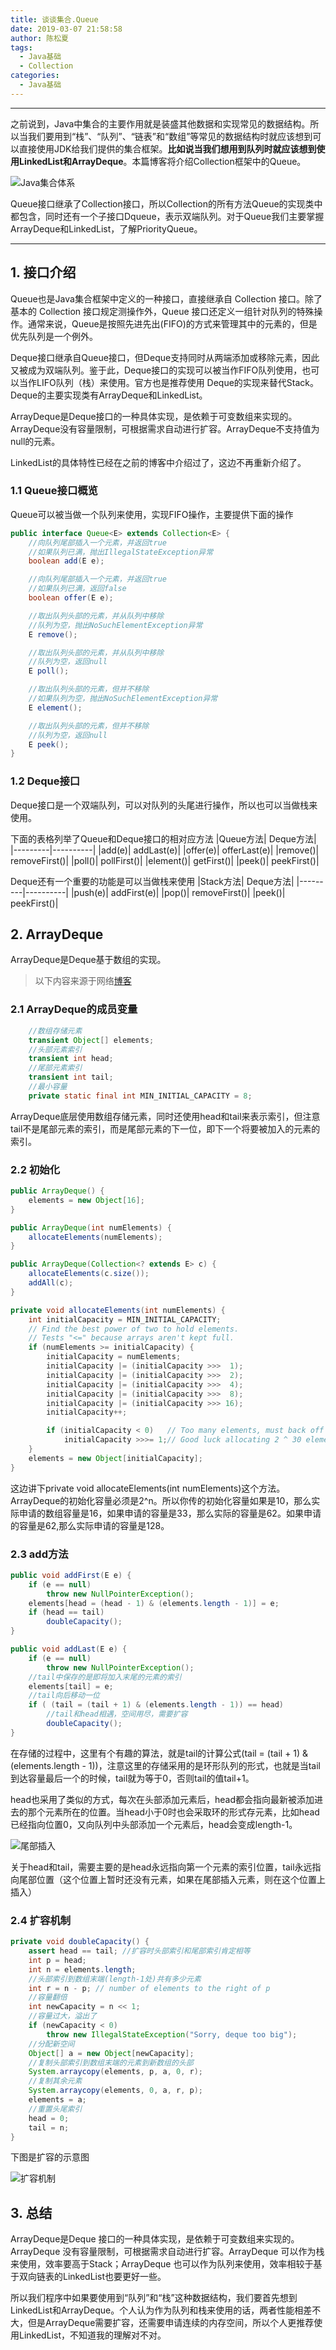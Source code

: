 ```yaml
---
title: 谈谈集合.Queue
date: 2019-03-07 21:58:58
author: 陈松夏
tags:
  - Java基础
  - Collection
categories: 
  - Java基础
---
```



-------------------

之前说到，Java中集合的主要作用就是装盛其他数据和实现常见的数据结构。所以当我们要用到“栈”、“队列”、“链表”和“数组”等常见的数据结构时就应该想到可以直接使用JDK给我们提供的集合框架。**比如说当我们想用到队列时就应该想到使用LinkedList和ArrayDeque**。本篇博客将介绍Collection框架中的Queue。

![Java集合体系](/images/2019/02/collection.jpeg)

Queue接口继承了Collection接口，所以Collection的所有方法Queue的实现类中都包含，同时还有一个子接口Dqueue，表示双端队列。对于Queue我们主要掌握ArrayDeque和LinkedList，了解PriorityQueue。

-------------------

<!-- more -->

## 1. 接口介绍
Queue也是Java集合框架中定义的一种接口，直接继承自 Collection 接口。除了基本的 Collection 接口规定测操作外，Queue 接口还定义一组针对队列的特殊操作。通常来说，Queue是按照先进先出(FIFO)的方式来管理其中的元素的，但是优先队列是一个例外。

Deque接口继承自Queue接口，但Deque支持同时从两端添加或移除元素，因此又被成为双端队列。鉴于此，Deque接口的实现可以被当作FIFO队列使用，也可以当作LIFO队列（栈）来使用。官方也是推荐使用 Deque的实现来替代Stack。Deque的主要实现类有ArrayDeque和LinkedList。

ArrayDeque是Deque接口的一种具体实现，是依赖于可变数组来实现的。ArrayDeque没有容量限制，可根据需求自动进行扩容。ArrayDeque不支持值为null的元素。

LinkedList的具体特性已经在之前的博客中介绍过了，这边不再重新介绍了。

### 1.1 Queue接口概览
Queue可以被当做一个队列来使用，实现FIFO操作，主要提供下面的操作

```java
public interface Queue<E> extends Collection<E> {
    //向队列尾部插入一个元素，并返回true
    //如果队列已满，抛出IllegalStateException异常
    boolean add(E e);

    //向队列尾部插入一个元素，并返回true
    //如果队列已满，返回false
    boolean offer(E e);

    //取出队列头部的元素，并从队列中移除
    //队列为空，抛出NoSuchElementException异常
    E remove();

    //取出队列头部的元素，并从队列中移除
    //队列为空，返回null
    E poll();

    //取出队列头部的元素，但并不移除
    //如果队列为空，抛出NoSuchElementException异常
    E element();

    //取出队列头部的元素，但并不移除
    //队列为空，返回null
    E peek();
}
```

### 1.2 Deque接口
Deque接口是一个双端队列，可以对队列的头尾进行操作，所以也可以当做栈来使用。

下面的表格列举了Queue和Deque接口的相对应方法
|Queue方法|	Deque方法|
|---------|----------|
|add(e)|	addLast(e)|
|offer(e)|	offerLast(e)|
|remove()|	removeFirst()|
|poll()|	pollFirst()|
|element()|	getFirst()|
|peek()|	peekFirst()|

Deque还有一个重要的功能是可以当做栈来使用
|Stack方法|	Deque方法|
|---------|----------|
|push(e)|	addFirst(e)|
|pop()|	removeFirst()|
|peek()|	peekFirst()|

## 2. ArrayDeque
ArrayDeque是Deque基于数组的实现。

> 以下内容来源于网络[博客](https://blog.csdn.net/qq_30379689/article/details/80558771)

### 2.1 ArrayDeque的成员变量

```java
	//数组存储元素
	transient Object[] elements;
	//头部元素索引
	transient int head;
	//尾部元素索引
	transient int tail;
	//最小容量
	private static final int MIN_INITIAL_CAPACITY = 8;
```
ArrayDeque底层使用数组存储元素，同时还使用head和tail来表示索引，但注意tail不是尾部元素的索引，而是尾部元素的下一位，即下一个将要被加入的元素的索引。

### 2.2 初始化

```java
public ArrayDeque() {
    elements = new Object[16];
}

public ArrayDeque(int numElements) {
    allocateElements(numElements);
}

public ArrayDeque(Collection<? extends E> c) {
    allocateElements(c.size());
    addAll(c);
}

private void allocateElements(int numElements) {
    int initialCapacity = MIN_INITIAL_CAPACITY;
    // Find the best power of two to hold elements.
    // Tests "<=" because arrays aren't kept full.
    if (numElements >= initialCapacity) {
        initialCapacity = numElements;
        initialCapacity |= (initialCapacity >>>  1);
        initialCapacity |= (initialCapacity >>>  2);
        initialCapacity |= (initialCapacity >>>  4);
        initialCapacity |= (initialCapacity >>>  8);
        initialCapacity |= (initialCapacity >>> 16);
        initialCapacity++;

        if (initialCapacity < 0)   // Too many elements, must back off
            initialCapacity >>>= 1;// Good luck allocating 2 ^ 30 elements
    }
    elements = new Object[initialCapacity];
}

```
这边讲下private void allocateElements(int numElements)这个方法。ArrayDeque的初始化容量必须是2^n。所以你传的初始化容量如果是10，那么实际申请的数组容量是16，如果申请的容量是33，那么实际的容量是62。如果申请的容量是62,那么实际申请的容量是128。

### 2.3 add方法

```java
public void addFirst(E e) {
    if (e == null)
        throw new NullPointerException();
    elements[head = (head - 1) & (elements.length - 1)] = e;
    if (head == tail)
        doubleCapacity();
}

public void addLast(E e) {
    if (e == null)
        throw new NullPointerException();
    //tail中保存的是即将加入末尾的元素的索引
    elements[tail] = e;
    //tail向后移动一位
    if ( (tail = (tail + 1) & (elements.length - 1)) == head)
        //tail和head相遇，空间用尽，需要扩容
        doubleCapacity();
}
```

在存储的过程中，这里有个有趣的算法，就是tail的计算公式(tail = (tail + 1) & (elements.length - 1))，注意这里的存储采用的是环形队列的形式，也就是当tail到达容量最后一个的时候，tail就为等于0，否则tail的值tail+1。

head也采用了类似的方式，每次在头部添加元素后，head都会指向最新被添加进去的那个元素所在的位置。当head小于0时也会采取环的形式存元素，比如head已经指向位置0，又向队列中头部添加一个元素后，head会变成length-1。

![尾部插入](/images/2019/02/queue/tail.png)

关于head和tail，需要主要的是head永远指向第一个元素的索引位置，tail永远指向尾部位置（这个位置上暂时还没有元素，如果在尾部插入元素，则在这个位置上插入）

### 2.4 扩容机制

```java
private void doubleCapacity() {
    assert head == tail; //扩容时头部索引和尾部索引肯定相等
    int p = head;
    int n = elements.length;
    //头部索引到数组末端(length-1处)共有多少元素
    int r = n - p; // number of elements to the right of p
    //容量翻倍
    int newCapacity = n << 1;
    //容量过大，溢出了
    if (newCapacity < 0)
        throw new IllegalStateException("Sorry, deque too big");
    //分配新空间
    Object[] a = new Object[newCapacity];
    //复制头部索引到数组末端的元素到新数组的头部
    System.arraycopy(elements, p, a, 0, r);
    //复制其余元素
    System.arraycopy(elements, 0, a, r, p);
    elements = a;
    //重置头尾索引
    head = 0;
    tail = n;
}
```
下图是扩容的示意图

![扩容机制](/images/2019/02/queue/resize.png)

## 3. 总结
ArrayDeque是Deque 接口的一种具体实现，是依赖于可变数组来实现的。ArrayDeque 没有容量限制，可根据需求自动进行扩容。ArrayDeque 可以作为栈来使用，效率要高于Stack；ArrayDeque 也可以作为队列来使用，效率相较于基于双向链表的LinkedList也要更好一些。

所以我们程序中如果要使用到“队列”和“栈”这种数据结构，我们要首先想到LinkedList和ArrayDeque。个人认为作为队列和栈来使用的话，两者性能相差不大，但是ArrayDeque需要扩容，还需要申请连续的内存空间，所以个人更推荐使用LinkedList，不知道我的理解对不对。
